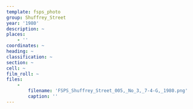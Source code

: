 ```yaml
---
template: fsps_photo
group: Shuffrey_Street
year: '1980'
description: ~
places:
    - ''
coordinates: ~
heading: ~
classification: ~
section: ~
cell: ~
film_roll: ~
files:
    -
        filename: 'FSPS_Shuffrey_Street_005,_No_3,_7-4-G,_1980.png'
        caption: ''
---
```


